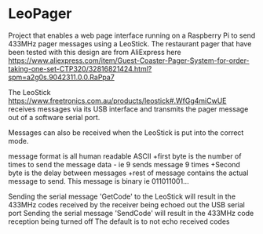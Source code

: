 # LeoPager
Project that enables a web page interface running on a Raspberry Pi to send 433MHz pager messages using a LeoStick. The restaurant pager that have been tested with this design are from AliExpress here https://www.aliexpress.com/item/Guest-Coaster-Pager-System-for-order-taking-one-set-CTP320/32816821424.html?spm=a2g0s.9042311.0.0.RaPpa7

The LeoStick https://www.freetronics.com.au/products/leostick#.WfGg4miCwUE receives messages via its USB interface and transmits the pager message out of a software serial port.

Messages can also be received when the LeoStick is put into the correct mode.

message format is all human readable ASCII
+first byte is the number of times to send the message data - ie 9 sends message 9 times
+Second byte is the delay between messages
+rest of message contains the actual message to send. This message is binary ie 011011001...

Sending the serial message 'GetCode' to the LeoStick will result in the 433MHz codes received
  by the receiver being echoed out the USB serial port
Sending the serial message 'SendCode' will result in the 433MHz code reception being turned off
The default is to not echo received codes
